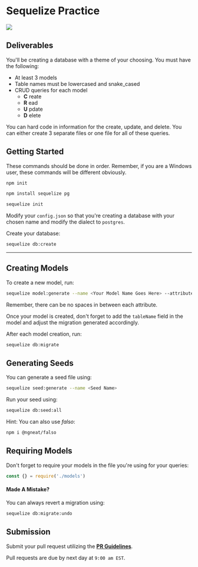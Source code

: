# Sequelize Practice

![](https://www.habilelabs.io/wp-content/uploads/2020/11/Solving-Pagination-and-Filter-Issue-in-Sequelize-Using-QueryGenerator-1.jpg)


## Deliverables

You'll be creating a database with a theme of your choosing. You must have the following:

- At least 3 models
- Table names must be lowercased and snake_cased
- CRUD queries for each model
  - **C** reate
  - **R** ead
  - **U** pdate
  - **D** elete

You can hard code in information for the create, update, and delete. You can either create 3 separate files or one file for all of these queries.

## Getting Started

These commands should be done in order. Remember, if you are a Windows user, these commands will be different obviously.

```sh
npm init
```

```sh
npm install sequelize pg
```

```sh
sequelize init
```

Modify your `config.json` so that you're creating a database with your chosen name and modify the dialect to `postgres`.

Create your database:

```sh
sequelize db:create
```

---

## Creating Models

To create a new model, run:

```sh
sequelize model:generate --name <Your Model Name Goes Here> --attributes <someattribute>:<somedatatype>,<other stuff...>
```

Remember, there can be no spaces in between each attribute.

Once your model is created, don't forget to add the `tableName` field in the model and adjust the migration generated accordingly.

After each model creation, run:

```sh
sequelize db:migrate
```

## Generating Seeds

You can generate a seed file using:

```sh
sequelize seed:generate --name <Seed Name>
```

Run your seed using:

```sh
sequelize db:seed:all
```

Hint: You can also use _falso_:

```sh
npm i @ngneat/falso
```

## Requiring Models

Don't forget to require your models in the file you're using for your queries:

```js
const {} = require('./models')
```

#### Made A Mistake?

You can always revert a migration using:

```sh
sequelize db:migrate:undo
```

## Submission

Submit your pull request utilizing the **[PR Guidelines](https://github.com/SEI-R-2-22/template_pull_request)**.

Pull requests are due by next day at `9:00 am EST`.
